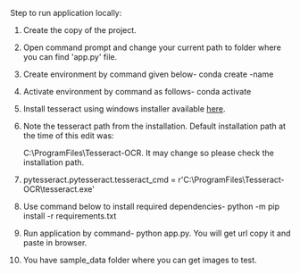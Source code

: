 Step to run application locally:




1. Create the copy of the project.
2. Open command prompt and change your current path to folder where you can find 'app.py' file.
3. Create environment by command given below- conda create -name <environment name>
4. Activate environment by command as follows- conda activate <environment name>
5. Install tesseract using windows installer available [here](https://github.com/UB-Mannheim/tesseract/wiki).
6. Note the tesseract path from the installation. Default installation path at the time of this edit was: 
  
    C:\ProgramFiles\Tesseract-OCR. It may change so please check the installation path.
7. pytesseract.pytesseract.tesseract_cmd = r'C:\ProgramFiles\Tesseract-OCR\tesseract.exe'
8. Use command below to install required dependencies- python -m pip install -r requirements.txt
9. Run application by command- python app.py. You will get url copy it and paste in browser.
10. You have sample_data folder where you can get images to test.
